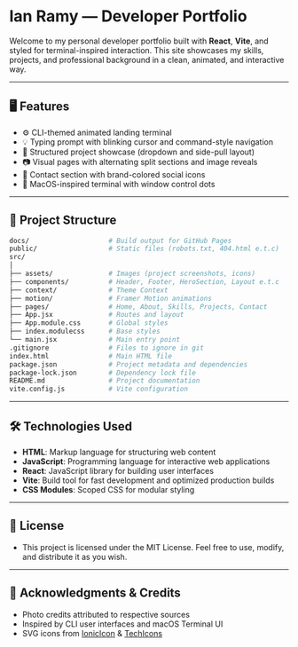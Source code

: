 # Ian Ramy — Developer Portfolio

Welcome to my personal developer portfolio built with **React**, **Vite**, and styled for terminal-inspired interaction. This site showcases my skills, projects, and professional background in a clean, animated, and interactive way.

---

## 🖥 Features

- ⚙️ CLI-themed animated landing terminal
- 💡 Typing prompt with blinking cursor and command-style navigation
- 📁 Structured project showcase (dropdown and side-pull layout)
- 📷 Visual pages with alternating split sections and image reveals
- 💬 Contact section with brand-colored social icons
- 🎨 MacOS-inspired terminal with window control dots

---

## 📂 Project Structure

```bash
docs/                    # Build output for GitHub Pages
public/                  # Static files (robots.txt, 404.html e.t.c)
src/
│
├── assets/              # Images (project screenshots, icons)
├── components/          # Header, Footer, HeroSection, Layout e.t.c
├── context/             # Theme Context
├── motion/              # Framer Motion animations
├── pages/               # Home, About, Skills, Projects, Contact
├── App.jsx              # Routes and layout
├── App.module.css       # Global styles
├── index.modulecss      # Base styles
└── main.jsx             # Main entry point
.gitignore               # Files to ignore in git
index.html               # Main HTML file
package.json             # Project metadata and dependencies
package-lock.json        # Dependency lock file
README.md                # Project documentation
vite.config.js           # Vite configuration
```

---

## 🛠 Technologies Used

- **HTML**: Markup language for structuring web content
- **JavaScript**: Programming language for interactive web applications
- **React**: JavaScript library for building user interfaces
- **Vite**: Build tool for fast development and optimized production builds
- **CSS Modules**: Scoped CSS for modular styling

---

## 📄 License

- This project is licensed under the MIT License. Feel free to use, modify, and distribute it as you wish.

---

## 🙏 Acknowledgments & Credits

- Photo credits attributed to respective sources
- Inspired by CLI user interfaces and macOS Terminal UI
- SVG icons from [IonicIcon](https://ionic.io/ionicons) & [TechIcons](https://techicons.dev//)

